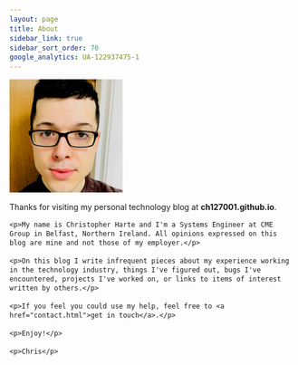 ```yaml
---
layout: page
title: About
sidebar_link: true
sidebar_sort_order: 70
google_analytics: UA-122937475-1
---
```



<div class="left-col">
    <img src="uploads/0.jpeg">
</div>

<div class="right-col">
    <p>Thanks for visiting my personal technology blog at <b>ch127001.github.io</b>.</p>

    <p>My name is Christopher Harte and I'm a Systems Engineer at CME Group in Belfast, Northern Ireland. All opinions expressed on this blog are mine and not those of my employer.</p>

    <p>On this blog I write infrequent pieces about my experience working in the technology industry, things I've figured out, bugs I've encountered, projects I've worked on, or links to items of interest written by others.</p>

    <p>If you feel you could use my help, feel free to <a href="contact.html">get in touch</a>.</p>

    <p>Enjoy!</p>

    <p>Chris</p>
</div>

